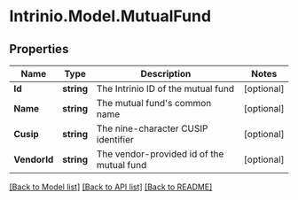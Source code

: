 # Intrinio.Model.MutualFund
## Properties

Name | Type | Description | Notes
------------ | ------------- | ------------- | -------------
**Id** | **string** | The Intrinio ID of the mutual fund | [optional] 
**Name** | **string** | The mutual fund&#39;s common name | [optional] 
**Cusip** | **string** | The nine-character CUSIP identifier | [optional] 
**VendorId** | **string** | The vendor-provided id of the mutual fund | [optional] 

[[Back to Model list]](../README.md#documentation-for-models) [[Back to API list]](../README.md#documentation-for-api-endpoints) [[Back to README]](../README.md)

